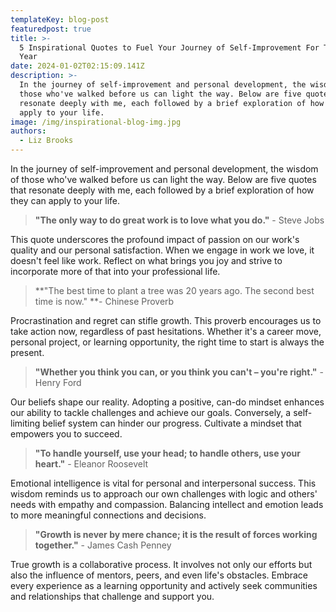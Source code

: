 ```yaml
---
templateKey: blog-post
featuredpost: true
title: >-
  5 Inspirational Quotes to Fuel Your Journey of Self-Improvement For The New
  Year
date: 2024-01-02T02:15:09.141Z
description: >-
  In the journey of self-improvement and personal development, the wisdom of
  those who've walked before us can light the way. Below are five quotes that
  resonate deeply with me, each followed by a brief exploration of how they can
  apply to your life.
image: /img/inspirational-blog-img.jpg
authors:
  - Liz Brooks
---
```

In the journey of self-improvement and personal development, the wisdom of those who've walked before us can light the way. Below are five quotes that resonate deeply with me, each followed by a brief exploration of how they can apply to your life.

> **"The only way to do great work is to love what you do."** - Steve Jobs

This quote underscores the profound impact of passion on our work's quality and our personal satisfaction. When we engage in work we love, it doesn't feel like work. Reflect on what brings you joy and strive to incorporate more of that into your professional life.

> **"The best time to plant a tree was 20 years ago. The second best time is now." **- Chinese Proverb

Procrastination and regret can stifle growth. This proverb encourages us to take action now, regardless of past hesitations. Whether it's a career move, personal project, or learning opportunity, the right time to start is always the present.

> **"Whether you think you can, or you think you can't – you're right."** - Henry Ford

Our beliefs shape our reality. Adopting a positive, can-do mindset enhances our ability to tackle challenges and achieve our goals. Conversely, a self-limiting belief system can hinder our progress. Cultivate a mindset that empowers you to succeed.

> **"To handle yourself, use your head; to handle others, use your heart."** - Eleanor Roosevelt

Emotional intelligence is vital for personal and interpersonal success. This wisdom reminds us to approach our own challenges with logic and others' needs with empathy and compassion. Balancing intellect and emotion leads to more meaningful connections and decisions.

> **"Growth is never by mere chance; it is the result of forces working together."** - James Cash Penney

True growth is a collaborative process. It involves not only our efforts but also the influence of mentors, peers, and even life's obstacles. Embrace every experience as a learning opportunity and actively seek communities and relationships that challenge and support you.
